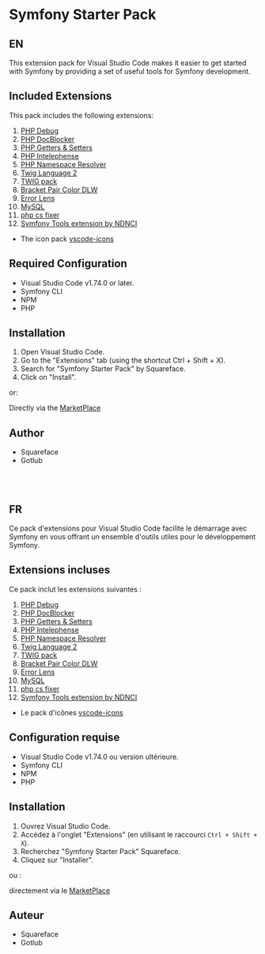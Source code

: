 # Symfony Starter Pack

## EN

This extension pack for Visual Studio Code makes it easier to get started with Symfony by providing a set of useful tools for Symfony development.

## Included Extensions

This pack includes the following extensions:

1. [PHP Debug](https://marketplace.visualstudio.com/items?itemName=xdebug.php-debug)
2. [PHP DocBlocker](https://marketplace.visualstudio.com/items?itemName=neilbrayfield.php-docblocker)
3. [PHP Getters & Setters](https://marketplace.visualstudio.com/items?itemName=phproberto.vscode-php-getters-setters)
4. [PHP Intelephense](https://marketplace.visualstudio.com/items?itemName=bmewburn.vscode-intelephense-client)
5. [PHP Namespace Resolver](https://marketplace.visualstudio.com/items?itemName=MehediDracula.php-namespace-resolver)
6. [Twig Language 2](https://marketplace.visualstudio.com/items?itemName=mblode.twig-language-2)
7. [TWIG pack](https://marketplace.visualstudio.com/items?itemName=bajdzis.vscode-twig-pack)
8. [Bracket Pair Color DLW](https://marketplace.visualstudio.com/items?itemName=BracketPairColorDLW.bracket-pair-color-dlw)
9. [Error Lens](https://marketplace.visualstudio.com/items?itemName=usernamehw.errorlens)
10. [MySQL](https://marketplace.visualstudio.com/items?itemName=cweijan.vscode-mysql-client2)
11. [php cs fixer](https://marketplace.visualstudio.com/items?itemName=junstyle.php-cs-fixer)
12. [Symfony Tools extension by NDNCI](https://marketplace.visualstudio.com/items?itemName=NDNCI.vscode-symfony-tools)

- The icon pack [vscode-icons](https://marketplace.visualstudio.com/items?itemName=vscode-icons-team.vscode-icons)

## Required Configuration

- Visual Studio Code v1.74.0 or later.
- Symfony CLI
- NPM
- PHP

## Installation

1. Open Visual Studio Code.
2. Go to the "Extensions" tab (using the shortcut Ctrl + Shift + X).
3. Search for "Symfony Starter Pack" by Squareface.
4. Click on "Install".

or:

Directly via the [MarketPlace](https://marketplace.visualstudio.com/items?itemName=squareface.symfony-starter-pack)

## Author

- Squareface
- Gotlub

<br>
<br>

## FR

Ce pack d'extensions pour Visual Studio Code facilite le démarrage avec Symfony en vous offrant un ensemble d'outils utiles pour le développement Symfony.

## Extensions incluses

Ce pack inclut les extensions suivantes :

1. [PHP Debug](https://marketplace.visualstudio.com/items?itemName=xdebug.php-debug)
2. [PHP DocBlocker](https://marketplace.visualstudio.com/items?itemName=neilbrayfield.php-docblocker)
3. [PHP Getters & Setters](https://marketplace.visualstudio.com/items?itemName=phproberto.vscode-php-getters-setters)
4. [PHP Intelephense](https://marketplace.visualstudio.com/items?itemName=bmewburn.vscode-intelephense-client)
5. [PHP Namespace Resolver](https://marketplace.visualstudio.com/items?itemName=MehediDracula.php-namespace-resolver)
6. [Twig Language 2](https://marketplace.visualstudio.com/items?itemName=mblode.twig-language-2)
7. [TWIG pack](https://marketplace.visualstudio.com/items?itemName=bajdzis.vscode-twig-pack)
8. [Bracket Pair Color DLW](https://marketplace.visualstudio.com/items?itemName=BracketPairColorDLW.bracket-pair-color-dlw)
9. [Error Lens](https://marketplace.visualstudio.com/items?itemName=usernamehw.errorlens)
10. [MySQL](https://marketplace.visualstudio.com/items?itemName=cweijan.vscode-mysql-client2)
11. [php cs fixer](https://marketplace.visualstudio.com/items?itemName=junstyle.php-cs-fixer)
12. [Symfony Tools extension by NDNCI](https://marketplace.visualstudio.com/items?itemName=NDNCI.vscode-symfony-tools)

- Le pack d'icônes [vscode-icons](https://marketplace.visualstudio.com/items?itemName=vscode-icons-team.vscode-icons)

## Configuration requise

- Visual Studio Code v1.74.0 ou version ultérieure.
- Symfony CLI
- NPM
- PHP

## Installation

1. Ouvrez Visual Studio Code.
2. Accédez à l'onglet "Extensions" (en utilisant le raccourci `Ctrl + Shift + X`).
3. Recherchez "Symfony Starter Pack" Squareface.
4. Cliquez sur "Installer".

ou :

directement via le [MarketPlace](https://marketplace.visualstudio.com/items?itemName=squareface.symfony-starter-pack)

## Auteur

- Squareface
- Gotlub
